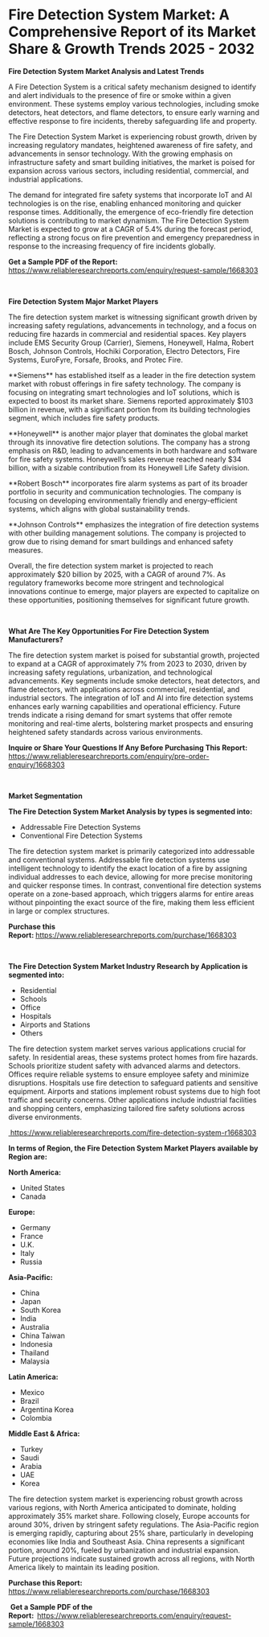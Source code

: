 <p><h1>Fire Detection System Market: A Comprehensive Report of its Market Share & Growth Trends 2025 - 2032</h1></p><p><strong>Fire Detection System Market Analysis and Latest Trends</strong></p>
<p><p>A Fire Detection System is a critical safety mechanism designed to identify and alert individuals to the presence of fire or smoke within a given environment. These systems employ various technologies, including smoke detectors, heat detectors, and flame detectors, to ensure early warning and effective response to fire incidents, thereby safeguarding life and property.</p><p>The Fire Detection System Market is experiencing robust growth, driven by increasing regulatory mandates, heightened awareness of fire safety, and advancements in sensor technology. With the growing emphasis on infrastructure safety and smart building initiatives, the market is poised for expansion across various sectors, including residential, commercial, and industrial applications. </p><p>The demand for integrated fire safety systems that incorporate IoT and AI technologies is on the rise, enabling enhanced monitoring and quicker response times. Additionally, the emergence of eco-friendly fire detection solutions is contributing to market dynamism. The Fire Detection System Market is expected to grow at a CAGR of 5.4% during the forecast period, reflecting a strong focus on fire prevention and emergency preparedness in response to the increasing frequency of fire incidents globally.</p></p>
<p><strong>Get a Sample PDF of the Report:&nbsp;</strong> <a href="https://www.reliableresearchreports.com/enquiry/request-sample/1668303?utm_campaign=3130&utm_medium=2&utm_source=Github&utm_content=ia&utm_term=17042025&utm_id=fire-detection-system">https://www.reliableresearchreports.com/enquiry/request-sample/1668303</a></p>
<p>&nbsp;</p>
<p><strong>Fire Detection System Major Market Players</strong></p>
<p><p>The fire detection system market is witnessing significant growth driven by increasing safety regulations, advancements in technology, and a focus on reducing fire hazards in commercial and residential spaces. Key players include EMS Security Group (Carrier), Siemens, Honeywell, Halma, Robert Bosch, Johnson Controls, Hochiki Corporation, Electro Detectors, Fire Systems, EuroFyre, Forsafe, Brooks, and Protec Fire.</p><p>**Siemens** has established itself as a leader in the fire detection system market with robust offerings in fire safety technology. The company is focusing on integrating smart technologies and IoT solutions, which is expected to boost its market share. Siemens reported approximately $103 billion in revenue, with a significant portion from its building technologies segment, which includes fire safety products.</p><p>**Honeywell** is another major player that dominates the global market through its innovative fire detection solutions. The company has a strong emphasis on R&D, leading to advancements in both hardware and software for fire safety systems. Honeywell’s sales revenue reached nearly $34 billion, with a sizable contribution from its Honeywell Life Safety division.</p><p>**Robert Bosch** incorporates fire alarm systems as part of its broader portfolio in security and communication technologies. The company is focusing on developing environmentally friendly and energy-efficient systems, which aligns with global sustainability trends.</p><p>**Johnson Controls** emphasizes the integration of fire detection systems with other building management solutions. The company is projected to grow due to rising demand for smart buildings and enhanced safety measures.</p><p>Overall, the fire detection system market is projected to reach approximately $20 billion by 2025, with a CAGR of around 7%. As regulatory frameworks become more stringent and technological innovations continue to emerge, major players are expected to capitalize on these opportunities, positioning themselves for significant future growth.</p></p>
<p>&nbsp;</p>
<p><strong>What Are The Key Opportunities For Fire Detection System Manufacturers?</strong></p>
<p><p>The fire detection system market is poised for substantial growth, projected to expand at a CAGR of approximately 7% from 2023 to 2030, driven by increasing safety regulations, urbanization, and technological advancements. Key segments include smoke detectors, heat detectors, and flame detectors, with applications across commercial, residential, and industrial sectors. The integration of IoT and AI into fire detection systems enhances early warning capabilities and operational efficiency. Future trends indicate a rising demand for smart systems that offer remote monitoring and real-time alerts, bolstering market prospects and ensuring heightened safety standards across various environments.</p></p>
<p><strong>Inquire or Share Your Questions If Any Before Purchasing This Report:</strong> <a href="https://www.reliableresearchreports.com/enquiry/pre-order-enquiry/1668303?utm_campaign=3130&utm_medium=2&utm_source=Github&utm_content=ia&utm_term=17042025&utm_id=fire-detection-system">https://www.reliableresearchreports.com/enquiry/pre-order-enquiry/1668303</a></p>
<p>&nbsp;</p>
<p><strong>Market Segmentation</strong></p>
<p><strong>The Fire Detection System Market Analysis by types is segmented into:</strong></p>
<p><ul><li>Addressable Fire Detection Systems</li><li>Conventional Fire Detection Systems</li></ul></p>
<p><p>The fire detection system market is primarily categorized into addressable and conventional systems. Addressable fire detection systems use intelligent technology to identify the exact location of a fire by assigning individual addresses to each device, allowing for more precise monitoring and quicker response times. In contrast, conventional fire detection systems operate on a zone-based approach, which triggers alarms for entire areas without pinpointing the exact source of the fire, making them less efficient in large or complex structures.</p></p>
<p><strong>Purchase this Report:&nbsp;</strong><a href="https://www.reliableresearchreports.com/purchase/1668303?utm_campaign=3130&utm_medium=2&utm_source=Github&utm_content=ia&utm_term=17042025&utm_id=fire-detection-system">https://www.reliableresearchreports.com/purchase/1668303</a></p>
<p>&nbsp;</p>
<p><strong>The Fire Detection System Market Industry Research by Application is segmented into:</strong></p>
<p><ul><li>Residential</li><li>Schools</li><li>Office</li><li>Hospitals</li><li>Airports and Stations</li><li>Others</li></ul></p>
<p><p>The fire detection system market serves various applications crucial for safety. In residential areas, these systems protect homes from fire hazards. Schools prioritize student safety with advanced alarms and detectors. Offices require reliable systems to ensure employee safety and minimize disruptions. Hospitals use fire detection to safeguard patients and sensitive equipment. Airports and stations implement robust systems due to high foot traffic and security concerns. Other applications include industrial facilities and shopping centers, emphasizing tailored fire safety solutions across diverse environments.</p></p>
<p><a href="https://www.reliableresearchreports.com/fire-detection-system-r1668303?utm_campaign=3130&utm_medium=2&utm_source=Github&utm_content=ia&utm_term=17042025&utm_id=fire-detection-system">&nbsp;https://www.reliableresearchreports.com/fire-detection-system-r1668303</a></p>
<p><strong>In terms of Region, the Fire Detection System Market Players available by Region are:</strong></p>
<p>
    <p> <strong> North America: </strong>
        <ul>
            <li>United States</li>
            <li>Canada</li>
        </ul>
        </p> 
    <p> <strong> Europe: </strong>
        <ul>
            <li>Germany</li>
            <li>France</li>
            <li>U.K.</li>
            <li>Italy</li>
            <li>Russia</li>
        </ul>
        </p> 
    <p> <strong> Asia-Pacific: </strong>
        <ul>
            <li>China</li>
            <li>Japan</li>
            <li>South Korea</li>
            <li>India</li>
            <li>Australia</li>
            <li>China Taiwan</li>
            <li>Indonesia</li>
            <li>Thailand</li>
            <li>Malaysia</li>
        </ul>
        </p> 
    <p> <strong> Latin America: </strong>
        <ul>
            <li>Mexico</li>
            <li>Brazil</li>
            <li>Argentina Korea</li>
            <li>Colombia</li>
        </ul>
        </p> 
    <p> <strong> Middle East & Africa: </strong>
        <ul>
            <li>Turkey</li>
            <li>Saudi</li>
            <li>Arabia</li>
            <li>UAE</li>
            <li>Korea</li>
        </ul>
    </p>
    </p>
<p><p>The fire detection system market is experiencing robust growth across various regions, with North America anticipated to dominate, holding approximately 35% market share. Following closely, Europe accounts for around 30%, driven by stringent safety regulations. The Asia-Pacific region is emerging rapidly, capturing about 25% share, particularly in developing economies like India and Southeast Asia. China represents a significant portion, around 20%, fueled by urbanization and industrial expansion. Future projections indicate sustained growth across all regions, with North America likely to maintain its leading position.</p></p>
<p><strong>Purchase this Report: </strong><a href="https://www.reliableresearchreports.com/purchase/1668303?utm_campaign=3130&utm_medium=2&utm_source=Github&utm_content=ia&utm_term=17042025&utm_id=fire-detection-system">https://www.reliableresearchreports.com/purchase/1668303</a></p>
<p>&nbsp;<strong>Get a Sample PDF of the Report:&nbsp;&nbsp;</strong><a href="https://www.reliableresearchreports.com/enquiry/request-sample/1668303?utm_campaign=3130&utm_medium=2&utm_source=Github&utm_content=ia&utm_term=17042025&utm_id=fire-detection-system">https://www.reliableresearchreports.com/enquiry/request-sample/1668303</a></p>
<p><strong></strong></p>
<p><p></p><p></p><p></p></p>